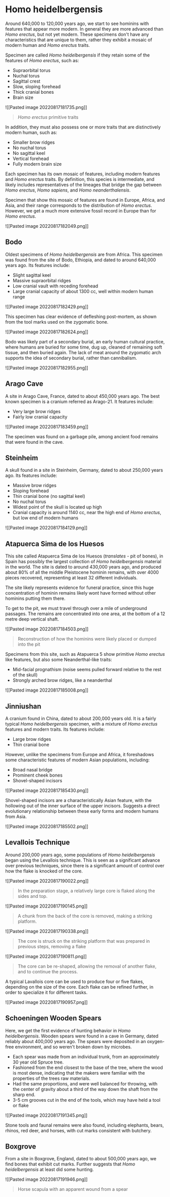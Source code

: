 # Homo heidelbergensis
Around 640,000 to 120,000 years ago, we start to see hominins with features that appear more modern. In general they are more advanced than *Homo erectus*, but not yet modern. These specimens don't have any characteristics that are unique to them, rather they exhibit a mosaic of modern human and *Homo erectus* traits. 

Specimen are called *Homo heidelbergensis* if they retain some of the features of *Homo erectus*, such as:
* Supraorbital torus
* Nuchal torus
* Sagittal crest
* Slow, sloping forehead
* Thick cranial bones
* Brain size

![[Pasted image 20220817181735.png]]
> *Homo erectus* primitive traits

In addition, they must also possess one or more traits that are distinctively modern human, such as:
* Smaller brow ridges
* No nuchal torus
* No sagittal keel
* Vertical forehead
* Fully modern brain size

Each specimen has its own mosaic of features, including modern features and *Homo erectus* traits. By definition, this species is intermediate, and likely includes representatives of the lineages that bridge the gap between *Homo erectus*, *Homo sapiens*, and *Homo neanderthalensis*.

Specimen that show this mosaic of features are found in Europe, Africa, and Asia, and their range corresponds to the distribution of *Homo erectus*. However, we get a much more extensive fossil record in Europe than for *Homo erectus*. 

![[Pasted image 20220817182049.png]]

## Bodo
Oldest specimens of *Homo heidelbergensis* are from Africa. This specimen was found from the site of Bodo, Ethiopia, and dated to around 640,000 years ago. Its features include:
* Slight sagittal keel
* Massive supraorbital ridges
* Low cranial vault with receding forehead
* Large cranial capacity of about 1300 cc, well within modern human range

![[Pasted image 20220817182429.png]]

This specimen has clear evidence of defleshing post-mortem, as shown from the tool marks used on the zygomatic bone.

![[Pasted image 20220817182624.png]]

Bodo was likely part of a secondary burial, an early human cultural practice, where humans are buried for some time, dug up, cleaned of remaining soft tissue, and then buried again. The lack of meat around the zygomatic arch supports the idea of secondary burial, rather than cannibalism.

![[Pasted image 20220817182955.png]]

## Arago Cave
A site in Arago Cave, France, dated to about 450,000 years ago. The best known specimen is a cranium referred as Arago-21. It features include:
* Very large brow ridges
* Fairly low cranial capacity

![[Pasted image 20220817183459.png]]

The specimen was found on a garbage pile, among ancient food remains that were found in the cave.

## Steinheim
A skull found in a site in Steinheim, Germany, dated to about 250,000 years ago. Its features include:
* Massive brow ridges
* Sloping forehead
* Thin cranial bone (no sagittal keel)
* No nuchal torus
* Widest point of the skull is located up high
* Cranial capacity is around 1140 cc, near the high end of *Homo erectus*, but low end of modern humans

![[Pasted image 20220817184129.png]]

## Atapuerca Sima de los Huesos
This site called Atapuerca Sima de los Huesos (*translates* - pit of bones), in Spain has possibly the largest collection of *Homo heidelbergensis* material in the world. The site is dated to around 430,000 years ago, and produced about 80% of all the middle Pleistocene hominin remains, with over 4000 pieces recovered, representing at least 32 different individuals.

The site likely represents evidence for funeral practice, since this huge concentration of hominin remains likely wont have formed without other hominins putting them there.

To get to the pit, we must travel through over a mile of underground passages. The remains are concentrated into one area, at the bottom of a 12 metre deep vertical shaft.

![[Pasted image 20220817184503.png]]
> Reconstruction of how the hominins were likely placed or dumped into the pit

Specimens from this site, such as Atapuerca 5 show primitive *Homo erectus* like features, but also some Neanderthal-like traits:
* Mid-facial prognathism (noise seems pulled forward relative to the rest of the skull)
* Strongly arched brow ridges, like a neanderthal

![[Pasted image 20220817185008.png]]

## Jinniushan
A cranium found in China, dated to about 200,000 years old. It is a fairly typical *Homo heidelbergensis* specimen, with a mixture of *Homo erectus* features and modern traits. Its features include:
* Large brow ridges
* Thin cranial bone

However, unlike the specimens from Europe and Africa, it foreshadows some characteristic features of modern Asian populations, including:
* Broad nasal bridge
* Prominent cheek bones
* Shovel-shaped incisors

![[Pasted image 20220817185430.png]]

Shovel-shaped incisors are a characteristically Asian feature, with the hollowing out of the inner surface of the upper incisors. Suggests a direct evolutionary relationship between these early forms and modern humans from Asia.

![[Pasted image 20220817185502.png]]

## Levallois Technique
Around 200,000 years ago, some populations of *Homo heidelbergensis* began using the Levallois technique. This is seen as a significant advance over previous techniques, since there is a significant amount of control over how the flake is knocked of the core. 

![[Pasted image 20220817190022.png]]
> In the preparation stage, a relatively large core is flaked along the sides and top.

![[Pasted image 20220817190145.png]]
> A chunk from the back of the core is removed, making a striking platform.

![[Pasted image 20220817190338.png]]
> The core is struck on the striking platform that was prepared in previous steps, removing a flake

![[Pasted image 20220817190811.png]]
> The core can be re-shaped, allowing the removal of another flake, and to continue the process.

A typical Lavallois core can be used to produce four or five flakes, depending on the size of the core. Each flake can be refined further, in order to specialize it for different tasks. 

![[Pasted image 20220817190957.png]]

## Schoeningen Wooden Spears
Here, we get the first evidence of hunting behavior in *Homo heidelbergensis*. Wooden spears were found in a cave in Germany, dated reliably about 400,000 years ago. The spears were deposited in an oxygen-free environment, and so weren't broken down by microbes.
* Each spear was made from an individual trunk, from an approximately 30 year old Spruce tree.
* Fashioned from the end closest to the base of the tree, where the wood is most dense, indicating that the makers were familiar with the properties of the trees raw materials.
* Had the same proportions, and were well balanced for throwing, with the center of gravity about a third of the way down the shaft from the sharp end.
* 3-5 cm grooves cut in the end of the tools, which may have held a tool or flake

![[Pasted image 20220817191345.png]]

Stone tools and faunal remains were also found, including elephants, bears, rhinos, red deer, and horses, with cut marks consistent with butchery.

## Boxgrove
From a site in Boxgrove, England, dated to about 500,000 years ago, we find bones that exhibit cut marks. Further suggests that *Homo heidelbergensis* at least did some hunting.

![[Pasted image 20220817191946.png]]
> Horse scapula with an apparent wound from a spear

